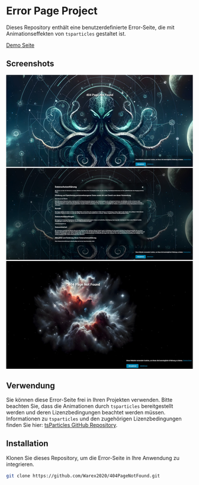 # Error Page Project

Dieses Repository enthält eine benutzerdefinierte Error-Seite, die mit Animationseffekten von `tsparticles` gestaltet ist.

[Demo Seite](https://404.syscgn.de/)

## Screenshots

![Error Page Screenshot](Screenshot/Screenshot1.jpg)
![Error Page Screenshot](Screenshot/Screenshot2.jpg)
![Error Page Screenshot](Screenshot/Screenshot3.jpg)

## Verwendung

Sie können diese Error-Seite frei in Ihren Projekten verwenden. Bitte beachten Sie, dass die Animationen durch `tsparticles` bereitgestellt werden und deren Lizenzbedingungen beachtet werden müssen. Informationen zu `tsparticles` und den zugehörigen Lizenzbedingungen finden Sie hier: [tsParticles GitHub Repository](https://github.com/matteobruni/tsparticles).

## Installation

Klonen Sie dieses Repository, um die Error-Seite in Ihre Anwendung zu integrieren.

```bash
git clone https://github.com/Warex2020/404PageNotFound.git
